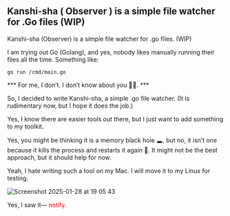 



##  Kanshi-sha ( Observer ) is a simple file watcher for .Go files  (WIP)

Kanshi-sha (Observer) is a simple file watcher for .go files. (WIP)

I am trying out Go (Golang), and yes, nobody likes manually running their files all the time. Something like:

``` go run /cmd/main.go   ```

*** For me, I don’t. I don’t know about you 🫵🏽. ***


So, I decided to write Kanshi-sha, a simple .go file watcher. (It is rudimentary now, but I hope it does the job.)

Yes, I know there are easier tools out there, but I just want to add something to my toolkit.

Yes, you might be thinking it is a memory black hole 🕳️, but no, it isn’t one because it kills the process and restarts it again 🤣. It might not be the best approach, but it should help for now.

Yeah, I hate writing such a tool on my Mac. I will move it to my Linux for testing.


![Screenshot 2025-01-28 at 19 05 43](https://github.com/user-attachments/assets/8f1ecaee-dc06-4fb0-b28c-a11474a620f4)

Yes, I saw it— <span style="color:red">notify.</span>
